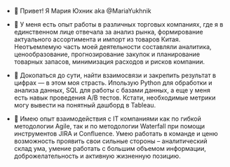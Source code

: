 - 👋  Привет! Я Мария Юхник aka @MariaYukhnik
  
- 🌱  У меня есть опыт работы в различных торговых компаниях, где я в единственном лице отвечала за анализ рынка, формирование актуального ассортимента и импорт из товаров Китая.
  Неотъемлемую часть моей деятельности составляли аналитика, ценообразование, прогнозирование закупок и планирование товарных запасов, минимизация расходов и рисков компании.
  
-   👀 Докопаться до сути, найти взаимосвязи и закрепить результат в цифрах — в этом моя страсть.
  Ипользую Python для обработки и анализа данных, SQL для работы с базами данных, а еще у меня есть навык проведения A/B тестов. Кстати, необходимые метрики могу вывести на понятный дашборд в Tableau.
  
- 💞️  Имею опыт взаимодействия с IT компаниями как по гибкой методологии Agile, так и по методологии Waterfall при помощи инструментов JIRA и Confluence.
  Умею работать в команде и ценю возможность проявить свои сильные стороны – аналитический склад ума, умение работать с большим объемом информации, доброжелательность и активную жизненную позицию.

<!---
MariaYukhnik/MariaYukhnik is a ✨ special ✨ repository because its `README.md` (this file) appears on your GitHub profile.
You can click the Preview link to take a look at your changes.
--->
